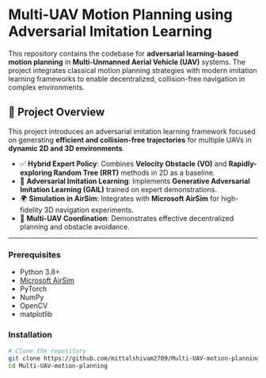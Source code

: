 # Multi-UAV Motion Planning using Adversarial Imitation Learning

This repository contains the codebase for **adversarial learning-based motion planning** in **Multi-Unmanned Aerial Vehicle (UAV)** systems. The project integrates classical motion planning strategies with modern imitation learning frameworks to enable decentralized, collision-free navigation in complex environments.

## 📌 Project Overview

This project introduces an adversarial imitation learning framework focused on generating **efficient and collision-free trajectories** for multiple UAVs in **dynamic 2D and 3D environments**.

- ✅ **Hybrid Expert Policy**: Combines **Velocity Obstacle (VO)** and **Rapidly-exploring Random Tree (RRT)** methods in 2D as a baseline.
- 🤖 **Adversarial Imitation Learning**: Implements **Generative Adversarial Imitation Learning (GAIL)** trained on expert demonstrations.
- 🌍 **Simulation in AirSim**: Integrates with **Microsoft AirSim** for high-fidelity 3D navigation experiments.
- 🚁 **Multi-UAV Coordination**: Demonstrates effective decentralized planning and obstacle avoidance.

---

### Prerequisites

- Python 3.8+
- [Microsoft AirSim](https://github.com/microsoft/AirSim)
- PyTorch
- NumPy
- OpenCV
- matplotlib

### Installation

```bash
# Clone the repository
git clone https://github.com/mittalshivam2709/Multi-UAV-motion-planning.git
cd Multi-UAV-motion-planning

```
